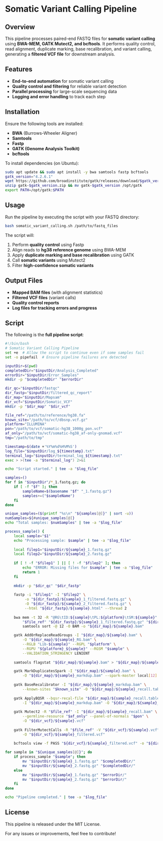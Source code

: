 # Somatic Variant Calling Pipeline

## Overview
This pipeline processes paired-end FASTQ files for **somatic variant calling** using **BWA-MEM, GATK Mutect2, and bcftools**. It performs quality control, read alignment, duplicate marking, base recalibration, and variant calling, generating a **filtered VCF file** for downstream analysis.

## Features
- **End-to-end automation** for somatic variant calling
- **Quality control and filtering** for reliable variant detection
- **Parallel processing** for large-scale sequencing data
- **Logging and error handling** to track each step

## Installation
Ensure the following tools are installed:
- **BWA** (Burrows-Wheeler Aligner)
- **Samtools**
- **Fastp**
- **GATK (Genome Analysis Toolkit)**
- **bcftools**

To install dependencies (on Ubuntu):
```sh
sudo apt update && sudo apt install -y bwa samtools fastp bcftools
gatk_version="4.2.6.1"
wget https://github.com/broadinstitute/gatk/releases/download/$gatk_version/gatk-$gatk_version.zip
unzip gatk-$gatk_version.zip && mv gatk-$gatk_version /opt/gatk
export PATH=/opt/gatk:$PATH
```

## Usage
Run the pipeline by executing the script with your FASTQ directory:
```sh
bash somatic_variant_calling.sh /path/to/fastq_files
```

The script will:
1. Perform **quality control** using Fastp
2. Align reads to **hg38 reference genome** using BWA-MEM
3. Apply **duplicate marking and base recalibration** using GATK
4. Call **somatic variants** using Mutect2
5. Filter **high-confidence somatic variants**

## Output Files
- **Mapped BAM files** (with alignment statistics)
- **Filtered VCF files** (variant calls)
- **Quality control reports**
- **Log files for tracking errors and progress**

## Script
The following is the **full pipeline script**:

```bash
#!/bin/bash
# Somatic Variant Calling Pipeline
set +e  # Allow the script to continue even if some samples fail
set -o pipefail  # Ensure pipeline failures are detected

inputDir=$(pwd)
completedDir="$inputDir/Analysis_Completed"
errorDir="$inputDir/Error_Samples"
mkdir -p "$completedDir" "$errorDir"

dir_qc="$inputDir/fastqc"
dir_fastp="$inputDir/filtered_qc_report"
dir_map="$inputDir/Mapsam"
dir_vcf="$inputDir/Somatic_VCF"
mkdir -p "$dir_map" "$dir_vcf"

file_ref="/path/to/reference/hg38.fa"
known_site="/path/to/vcf/dbsnp.vcf.gz"
platform="ILLUMINA"
pon="/path/to/vcf/somatic-hg38_1000g_pon.vcf"
af_only="/path/to/vcf/somatic-hg38_af-only-gnomad.vcf"
tmp="/path/to/tmp"

timestamp=$(date +'%Y%m%d%H%M%S')
log_file="$inputDir/log_${timestamp}.txt"
terminal_log="$inputDir/terminal_log_${timestamp}.txt"
exec > >(tee -a "$terminal_log") 2>&1

echo "Script started." | tee -a "$log_file"

samples=()
for f in "$inputDir"/*_1.fastq.gz; do
    if [ -f "$f" ]; then
        sampleName=$(basename "$f" "_1.fastq.gz")
        samples+=("$sampleName")
    fi
done

unique_samples=($(printf "%s\n" "${samples[@]}" | sort -u))
numSamples=${#unique_samples[@]}
echo "Total samples: $numSamples" | tee -a "$log_file"

process_sample() {
    local sample="$1"
    echo "Processing sample: $sample" | tee -a "$log_file"
    
    local filep1="$inputDir/${sample}_1.fastq.gz"
    local filep2="$inputDir/${sample}_2.fastq.gz"
    
    if [ ! -f "$filep1" ] || [ ! -f "$filep2" ]; then
        echo "ERROR: Missing files for $sample" | tee -a "$log_file"
        return 1
    fi
    
    mkdir -p "$dir_qc" "$dir_fastp"
    
    fastp -i "$filep1" -I "$filep2" \
         -o "${dir_fastp}/${sample}_1_filtered.fastq.gz" \
         -O "${dir_fastp}/${sample}_2_filtered.fastq.gz" \
         --html "${dir_fastp}/${sample}.html" --thread 2
    
    bwa mem -t 32 -R "@RG\tID:${sample}\tPL:${platform}\tSM:${sample}" \
        "$file_ref" "${dir_fastp}/${sample}_1_filtered.fastq.gz" "${dir_fastp}/${sample}_2_filtered.fastq.gz" | \
        samtools sort -@ 12 -O BAM -o "${dir_map}/${sample}.bam"

    gatk AddOrReplaceReadGroups -I "${dir_map}/${sample}.bam" \
        -O "${dir_map}/${sample}_RG.bam" \
        --RGLB "Lib-${sample}" --RGPL "$platform" \
        --RGPU "${platform}_${sample}" --RGSM "$sample" \
        --VALIDATION_STRINGENCY LENIENT
  
    samtools flagstat "${dir_map}/${sample}.bam" > "${dir_map}/${sample}.Stat.txt"

    gatk MarkDuplicatesSpark -I "${dir_map}/${sample}.bam" \
        -O "${dir_map}/${sample}_markdup.bam" --spark-master local[12]
    
    gatk BaseRecalibrator -I "${dir_map}/${sample}_markdup.bam" \
        --known-sites "$known_site" -O "${dir_map}/${sample}_recall.table" -R "$file_ref"
    
    gatk ApplyBQSR --bqsr-recal-file "${dir_map}/${sample}_recall.table" \
        -I "${dir_map}/${sample}_markdup.bam" -O "${dir_map}/${sample}_recall.bam" -R "$file_ref"
    
    gatk Mutect2 -R "$file_ref" -I "${dir_map}/${sample}_recall.bam" \
        --germline-resource "$af_only" --panel-of-normals "$pon" \
        -O "${dir_vcf}/${sample}.vcf"
    
    gatk FilterMutectCalls -R "$file_ref" -V "${dir_vcf}/${sample}.vcf" \
        -O "${dir_vcf}/${sample}_filtered.vcf"
    
    bcftools view -f PASS "${dir_vcf}/${sample}_filtered.vcf" -o "${dir_vcf}/${sample}_filtered_pass.vcf"}

for sample in "${unique_samples[@]}"; do
    if process_sample "$sample"; then
        mv "$inputDir/${sample}_1.fastq.gz" "$completedDir/"
        mv "$inputDir/${sample}_2.fastq.gz" "$completedDir/"
    else
        mv "$inputDir/${sample}_1.fastq.gz" "$errorDir/"
        mv "$inputDir/${sample}_2.fastq.gz" "$errorDir/"
    fi
done

echo "Pipeline completed." | tee -a "$log_file"
```

## License
This pipeline is released under the MIT License.

For any issues or improvements, feel free to contribute!
